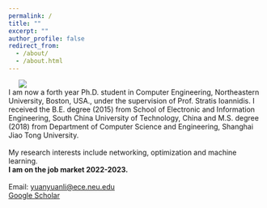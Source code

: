 ```yaml
---
permalink: /
title: ""
excerpt: ""
author_profile: false
redirect_from: 
  - /about/
  - /about.html
---
```


<div class="flex">
<img class="photo" src="{{site.url}}/images/Life_large.jpeg" /> 
<div class="text">
I am now a forth year Ph.D. student in Computer Engineering, Northeastern University, Boston, USA., under the supervision of Prof. Stratis Ioannidis. I received the B.E. degree (2015) from School of Electronic and Information Engineering, South China University of Technology, China and M.S. degree (2018) from Department of Computer Science and Engineering, Shanghai Jiao Tong University.
<br/>
<br/>
My research interests include networking, optimization and machine learning.
<br/>
<b>I am on the job market 2022-2023.</b>
<br/>
<br/>
Email: <a href="mailto:yuanyuanli@ece.neu.edu">yuanyuanli@ece.neu.edu</a>
<br/>
<a href="https://scholar.google.com/citations?user=dSHgvhoAAAAJ&hl=en">Google Scholar</a>
</div>
</div>
<style>
  .photo {
    display: block;
    max-width: 40%;
    margin: 0 20px;
  }

  .flex {
    display: flex;
    max-width: 900px;
    margin: auto;
    align-items: center;
  }

  @media (max-width: 600px){
    .flex {
      flex-direction: column;
    }
    .photo {
    max-width: 100%;
    margin-bottom: 20px;
    }

  }
  </style>
